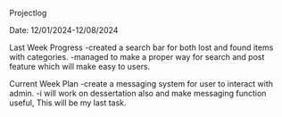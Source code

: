 Projectlog

Date: 12/01/2024-12/08/2024

Last Week Progress
-created a search bar for both lost and found items with categories.
-managed to make a proper way for search and post feature which will make easy to users.
 

Current Week Plan
-create a messaging system for user to interact with admin.
-i will work on dessertation also and make messaging function useful, This will be my last task.





